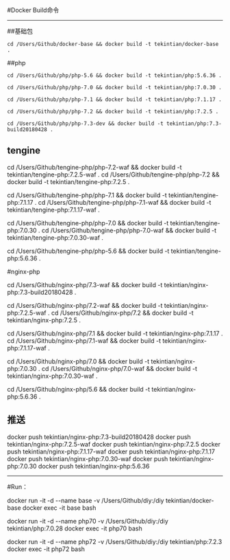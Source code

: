#Docker Build命令

***
##基础包

	cd /Users/Github/docker-base && docker build -t tekintian/docker-base .

##php

	cd /Users/Github/php/php-5.6 && docker build -t tekintian/php:5.6.36 .

	cd /Users/Github/php/php-7.0 && docker build -t tekintian/php:7.0.30 .

	cd /Users/Github/php/php-7.1 && docker build -t tekintian/php:7.1.17 .

	cd /Users/Github/php/php-7.2 && docker build -t tekintian/php:7.2.5 .

	cd /Users/Github/php/php-7.3-dev && docker build -t tekintian/php:7.3-build20180428 .


## tengine

cd /Users/Github/tengine-php/php-7.2-waf && docker build -t tekintian/tengine-php:7.2.5-waf .
cd /Users/Github/tengine-php/php-7.2 && docker build -t tekintian/tengine-php:7.2.5 .

cd /Users/Github/tengine-php/php-7.1 && docker build -t tekintian/tengine-php:7.1.17 .
cd /Users/Github/tengine-php/php-7.1-waf && docker build -t tekintian/tengine-php:7.1.17-waf .

cd /Users/Github/tengine-php/php-7.0 && docker build -t tekintian/tengine-php:7.0.30 .
cd /Users/Github/tengine-php/php-7.0-waf && docker build -t tekintian/tengine-php:7.0.30-waf .

cd /Users/Github/tengine-php/php-5.6 && docker build -t tekintian/tengine-php:5.6.36 .


#nginx-php

cd /Users/Github/nginx-php/7.3-waf && docker build -t tekintian/nginx-php:7.3-build20180428 .

cd /Users/Github/nginx-php/7.2-waf && docker build -t tekintian/nginx-php:7.2.5-waf .
cd /Users/Github/nginx-php/7.2 && docker build -t tekintian/nginx-php:7.2.5 .

cd /Users/Github/nginx-php/7.1 && docker build -t tekintian/nginx-php:7.1.17 .
cd /Users/Github/nginx-php/7.1-waf && docker build -t tekintian/nginx-php:7.1.17-waf .

cd /Users/Github/nginx-php/7.0 && docker build -t tekintian/nginx-php:7.0.30 .
cd /Users/Github/nginx-php/7.0-waf && docker build -t tekintian/nginx-php:7.0.30-waf .

cd /Users/Github/nginx-php/5.6 && docker build -t tekintian/nginx-php:5.6.36 .

## 推送
docker push tekintian/nginx-php:7.3-build20180428
docker push tekintian/nginx-php:7.2.5-waf
docker push tekintian/nginx-php:7.2.5
docker push tekintian/nginx-php:7.1.17-waf
docker push tekintian/nginx-php:7.1.17
docker push tekintian/nginx-php:7.0.30-waf
docker push tekintian/nginx-php:7.0.30
docker push tekintian/nginx-php:5.6.36


***
#Run：

docker run -it -d --name base -v /Users/Github/diy:/diy tekintian/docker-base
docker exec -it base bash

docker run -it -d --name php70 -v /Users/Github/diy:/diy tekintian/php:7.0.28
docker exec -it php70 bash

docker run -it -d --name php72 -v /Users/Github/diy:/diy tekintian/php:7.2.3
docker exec -it php72 bash



